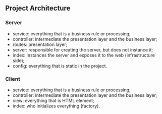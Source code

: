 ## Project Architecture

### Server

- service: everything that is a business rule or processing;
- controller: intermediate the presentation layer and the business layer;
- routes: presentation layer;
- server: responsible for creating the server, but does not instance it;
- index: instances the server and exposes it to the web (infrastructure side);
- config: everything that is static in the project.

### Client

- service: everything that is a business rule or processing;
- controller: intermediate the presentation layer and the business layer;
- view: everything that is HTML element;
- index: who initializes everything (factory).
